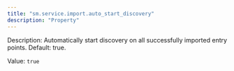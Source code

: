 ```yaml
---
title: "sm.service.import.auto_start_discovery"
description: "Property"
---
```


Description: Automatically start discovery on all successfully imported entry points. Default: true.

Value: `true`